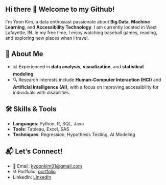 ## Hi there 👋 Welcome to my Github!

I'm Yoon Kim, a data enthusiast passionate about **Big Data**, **Machine Learning**, and **Accessibility Technology**. I am currently located in West Lafayette, IN. In my free time, I enjoy watching baseball games, reading, and exploring new places when I travel.

## 🌟 About Me
- 📊 Experienced in **data analysis**, **visualization**, and **statistical modeling**.  
- 🔍 Research interests include **Human-Computer Interaction (HCI)** and **Artificial Intelligence (AI)**, with a focus on improving accessibility for individuals with disabilities.  


## 🛠️ Skills & Tools
- **Languages**: Python, R, SQL, Java  
- **Tools**: Tableau, Excel, SAS  
- **Techniques**: Regression, Hypothesis Testing, AI Modeling  


## 📬 Let’s Connect!
- 💌 Email: [kyoonkim01@gmail.com](mailto:kyoonkim01@gmail.com)  
- 🌐 Portfolio: [portfolio](https://kyeungyoonkim.github.io)
- LinkedIn: [LinkedIn](https://www.linkedin.com/in/kyoonkim)

<!--
**kyeungyoonkim/kyeungyoonkim** is a ✨ _special_ ✨ repository because its `README.md` (this file) appears on your GitHub profile.

Here are some ideas to get you started:

- 🔭 I’m currently working on ...
- 🌱 I’m currently learning ...
- 👯 I’m looking to collaborate on ...
- 🤔 I’m looking for help with ...
- 💬 Ask me about ...
- 📫 How to reach me: ...
- 😄 Pronouns: ...
- ⚡ Fun fact: ...
-->
